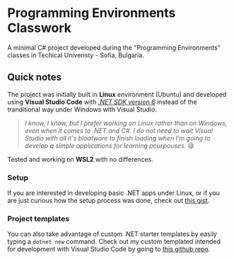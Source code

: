 # Programming Environments Classwork
A minimal C# project developed during the "Programming Environments" classes in Techical Univeristy - Sofia, Bulgaria.

## Quick notes

The project was initially built in **Linux** environment (Ubuntu) and developed using **Visual Studio Code** with [_.NET SDK version 6_](https://dotnet.microsoft.com/en-us/download/dotnet/6.0) instead of the tranditional way under Windows with Visual Studio.

>  _I know, I know, but I prefer working on Linux rather than on Windows, even when it comes to .NET and C#. I do not need to wait Visual Studio with all it's bloatware to finish loading when I'm going to develop a simple applications for learning pourpouses._ :smile:

Tested and working on **WSL2** with no differences.

### Setup 
If you are interested in developing basic .NET apps under Linux, or if you are just curious how the setup process was done, check out [this gist](https://gist.github.com/IvoKara/f9a61afe9efaa13f1203ec089b9df60c).

### Project templates
You can also take advantage of custom .NET starter templates by easily typing a `dotnet new` command. Check out my custom templated intended for development with Visual Studio Code by going to [this github repo](https://github.com/IvoKara/dotnet-vscode-templates). 
